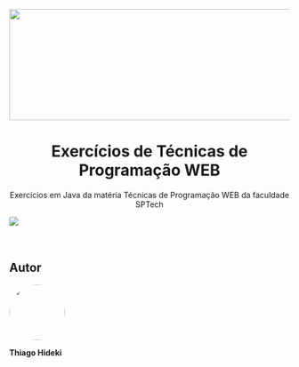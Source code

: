 <img src="https://fgp.dev/static/media/JavaDevelopmentBanner.0fa10828.jpg" height="200px" width="1100px">
<h1 align="center">Exercícios de Técnicas de Programação WEB</h1> 
<p align="center">Exercícios em Java da matéria Técnicas de Programação WEB da faculdade SPTech</p>
<div>
<img src="https://img.shields.io/badge/Made%20with-Java-1f425f.svg">
</div>
<br/><br/>
<h2>Autor</h2>
<div>
<img style="border-radius: 100%;" src="https://avatars.githubusercontent.com/u/111136206?v=4" width="100px;" alt=""/><br/><p>       <b>Thiago Hideki</b></p>
</div>
